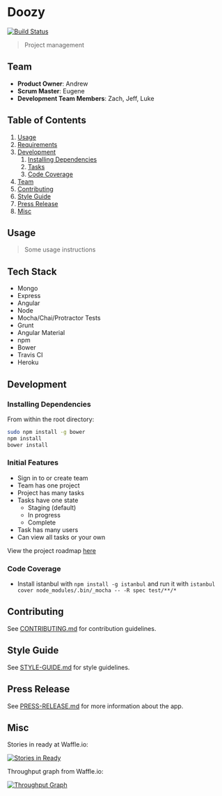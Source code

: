 # Doozy
[![Build Status](https://travis-ci.org/HR10Knights/HR10Knights.svg?branch=master)](https://travis-ci.org/HR10Knights/HR10Knights)

> Project management 

## Team

  - __Product Owner__: Andrew
  - __Scrum Master__: Eugene
  - __Development Team Members__: Zach, Jeff, Luke

## Table of Contents

1. [Usage](#usage)
1. [Requirements](#requirements)
1. [Development](#development)
    1. [Installing Dependencies](#installing-dependencies)
    1. [Tasks](#tasks)
    1. [Code Coverage](#coverage)
1. [Team](#team)
1. [Contributing](#contributing)
1. [Style Guide](#style-guide)
1. [Press Release](#press-release)
1. [Misc](#misc)

## Usage

> Some usage instructions

## Tech Stack

- Mongo
- Express
- Angular
- Node
- Mocha/Chai/Protractor Tests
- Grunt
- Angular Material
- npm
- Bower
- Travis CI
- Heroku

## Development

### Installing Dependencies

From within the root directory:

```sh
sudo npm install -g bower
npm install
bower install
```

### Initial Features

* Sign in to or create team
* Team has one project
* Project has many tasks
* Tasks have one state
  * Staging (default)
  * In progress
  * Complete
* Task has many users
* Can view all tasks or your own


View the project roadmap [here](https://github.com/HR10Knights/HR10Knights/issues?q=is%3Aissue+is%3Aopen)

### Code Coverage
* Install istanbul with `npm install -g istanbul` and run it with `istanbul cover node_modules/.bin/_mocha -- -R spec test/**/*`

## Contributing

See [CONTRIBUTING.md](_CONTRIBUTING.md) for contribution guidelines.

## Style Guide

See [STYLE-GUIDE.md](_STYLE-GUIDE.md) for style guidelines.

## Press Release

See [PRESS-RELEASE.md](_PRESS-RELEASE.md) for more information about the app.

## Misc

Stories in ready at Waffle.io:

[![Stories in Ready](https://badge.waffle.io/HR10Knights/HR10Knights.svg?label=ready&title=Ready)](http://waffle.io/HR10Knights/HR10Knights)

Throughput graph from Waffle.io:

[![Throughput Graph](https://graphs.waffle.io/HR10Knights/HR10Knights/throughput.svg)](https://waffle.io/HR10Knights/HR10Knights/metrics)
